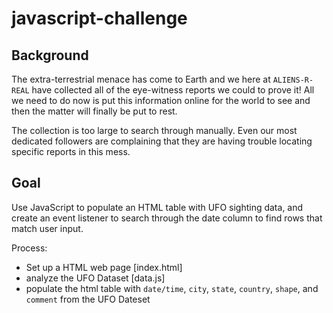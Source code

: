 # javascript-challenge

## Background
The extra-terrestrial menace has come to Earth and we here at `ALIENS-R-REAL` have collected all of the eye-witness reports we could to prove it! All we need to do now is put this information online for the world to see and then the matter will finally be put to rest.

The collection is too large to search through manually. Even our most dedicated followers are complaining that they are having trouble locating specific reports in this mess.

## Goal
Use JavaScript to populate an HTML table with UFO sighting data, and create an event listener to search through the date column to find rows that match user input.

Process:
* Set up a HTML web page [index.html]
* analyze the UFO Dataset [data.js]
* populate the html table with `date/time`, `city`, `state`, `country`, `shape`, and `comment` from the UFO Dateset